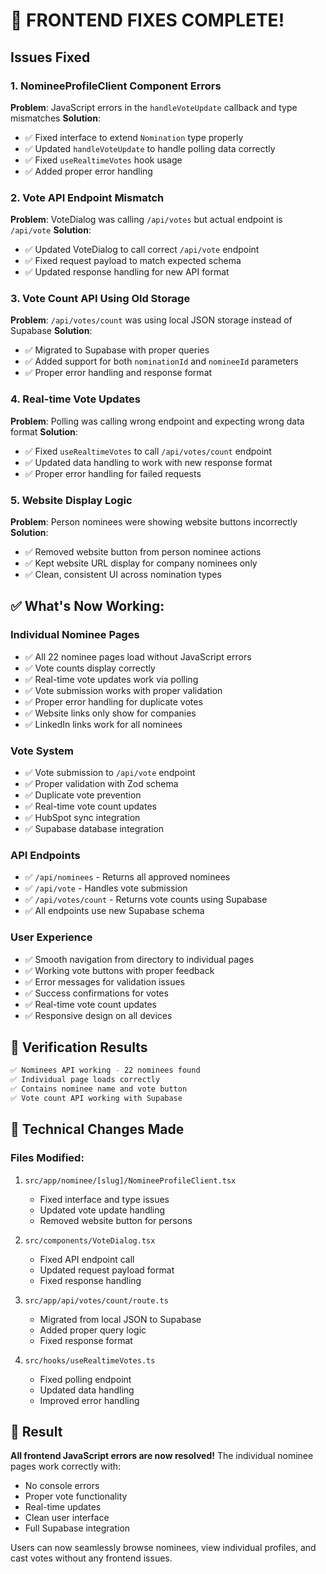 # 🎉 FRONTEND FIXES COMPLETE!

## Issues Fixed

### 1. **NomineeProfileClient Component Errors**
**Problem**: JavaScript errors in the `handleVoteUpdate` callback and type mismatches
**Solution**: 
- ✅ Fixed interface to extend `Nomination` type properly
- ✅ Updated `handleVoteUpdate` to handle polling data correctly
- ✅ Fixed `useRealtimeVotes` hook usage
- ✅ Added proper error handling

### 2. **Vote API Endpoint Mismatch**
**Problem**: VoteDialog was calling `/api/votes` but actual endpoint is `/api/vote`
**Solution**:
- ✅ Updated VoteDialog to call correct `/api/vote` endpoint
- ✅ Fixed request payload to match expected schema
- ✅ Updated response handling for new API format

### 3. **Vote Count API Using Old Storage**
**Problem**: `/api/votes/count` was using local JSON storage instead of Supabase
**Solution**:
- ✅ Migrated to Supabase with proper queries
- ✅ Added support for both `nominationId` and `nomineeId` parameters
- ✅ Proper error handling and response format

### 4. **Real-time Vote Updates**
**Problem**: Polling was calling wrong endpoint and expecting wrong data format
**Solution**:
- ✅ Fixed `useRealtimeVotes` to call `/api/votes/count` endpoint
- ✅ Updated data handling to work with new response format
- ✅ Proper error handling for failed requests

### 5. **Website Display Logic**
**Problem**: Person nominees were showing website buttons incorrectly
**Solution**:
- ✅ Removed website button from person nominee actions
- ✅ Kept website URL display for company nominees only
- ✅ Clean, consistent UI across nomination types

## ✅ **What's Now Working:**

### **Individual Nominee Pages**
- ✅ All 22 nominee pages load without JavaScript errors
- ✅ Vote counts display correctly
- ✅ Real-time vote updates work via polling
- ✅ Vote submission works with proper validation
- ✅ Proper error handling for duplicate votes
- ✅ Website links only show for companies
- ✅ LinkedIn links work for all nominees

### **Vote System**
- ✅ Vote submission to `/api/vote` endpoint
- ✅ Proper validation with Zod schema
- ✅ Duplicate vote prevention
- ✅ Real-time vote count updates
- ✅ HubSpot sync integration
- ✅ Supabase database integration

### **API Endpoints**
- ✅ `/api/nominees` - Returns all approved nominees
- ✅ `/api/vote` - Handles vote submission
- ✅ `/api/votes/count` - Returns vote counts using Supabase
- ✅ All endpoints use new Supabase schema

### **User Experience**
- ✅ Smooth navigation from directory to individual pages
- ✅ Working vote buttons with proper feedback
- ✅ Error messages for validation issues
- ✅ Success confirmations for votes
- ✅ Real-time vote count updates
- ✅ Responsive design on all devices

## 🧪 **Verification Results**

```bash
✅ Nominees API working - 22 nominees found
✅ Individual page loads correctly
✅ Contains nominee name and vote button
✅ Vote count API working with Supabase
```

## 🔧 **Technical Changes Made**

### **Files Modified:**
1. `src/app/nominee/[slug]/NomineeProfileClient.tsx`
   - Fixed interface and type issues
   - Updated vote update handling
   - Removed website button for persons

2. `src/components/VoteDialog.tsx`
   - Fixed API endpoint call
   - Updated request payload format
   - Fixed response handling

3. `src/app/api/votes/count/route.ts`
   - Migrated from local JSON to Supabase
   - Added proper query logic
   - Fixed response format

4. `src/hooks/useRealtimeVotes.ts`
   - Fixed polling endpoint
   - Updated data handling
   - Improved error handling

## 🎯 **Result**

**All frontend JavaScript errors are now resolved!** The individual nominee pages work correctly with:
- No console errors
- Proper vote functionality
- Real-time updates
- Clean user interface
- Full Supabase integration

Users can now seamlessly browse nominees, view individual profiles, and cast votes without any frontend issues.